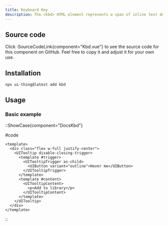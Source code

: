 ```yaml
---
title: Keyboard Key
description: The <kbd> HTML element represents a span of inline text denoting textual user input from a keyboard, voice input, or any other text entry device.
---
```


## Source code

Click :SourceCodeLink{component="Kbd.vue"} to see the source code for this component on GitHub. Feel free to copy it and adjust it for your own use.

## Installation

```bash
npx ui-thing@latest add kbd
```

## Usage

### Basic example

::ShowCase{component="DocsKbd"}

#code

```vue [DocsKbd.vue]
<template>
  <div class="flex w-full justify-center">
    <UITooltip disable-closing-trigger>
      <template #trigger>
        <UITooltipTrigger as-child>
          <UIButton variant="outline">Hover me</UIButton>
        </UITooltipTrigger>
      </template>
      <template #content>
        <UITooltipContent>
          <p>Add to library</p>
        </UITooltipContent>
      </template>
    </UITooltip>
  </div>
</template>
```

::
